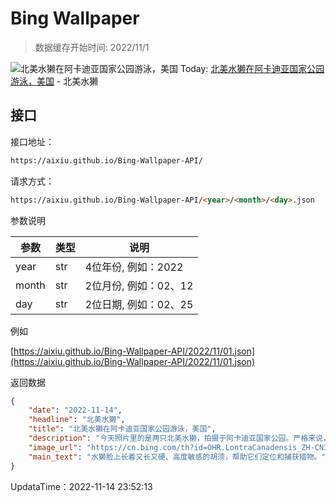# Bing Wallpaper

> 数据缓存开始时间: 2022/11/1

![北美水獭在阿卡迪亚国家公园游泳，美国](https://cn.bing.com/th?id=OHR.LontraCanadensis_ZH-CN3359002168_1920x1080.jpg&rf=LaDigue_1920x1080.jpg)
Today: [北美水獭在阿卡迪亚国家公园游泳，美国](https://cn.bing.com/th?id=OHR.LontraCanadensis_ZH-CN3359002168_1920x1080.jpg&rf=LaDigue_1920x1080.jpg) - 北美水獭

## 接口

接口地址：

```html
https://aixiu.github.io/Bing-Wallpaper-API/
```

请求方式：

```html
https://aixiu.github.io/Bing-Wallpaper-API/<year>/<month>/<day>.json
```

参数说明

| 参数 | 类型 | 说明 |
| - | - | - |
| year | str | 4位年份, 例如：2022 |
| month | str | 2位月份, 例如：02、12 |
| day | str | 2位日期, 例如：02、25 |

例如

[https://aixiu.github.io/Bing-Wallpaper-API/2022/11/01.json](https://aixiu.github.io/Bing-Wallpaper-API/2022/11/01.json)

返回数据

```json
{
    "date": "2022-11-14",
    "headline": "北美水獭",
    "title": "北美水獭在阿卡迪亚国家公园游泳，美国",
    "description": "今天照片里的是两只北美水獭，拍摄于阿卡迪亚国家公园。严格来说，这些别名“水狗”的水獭是黄鼠狼家族的成员。它们不只出现在河里，还遍布北美的水道和海岸。水獭眼睛近视，视力适合辅助游泳，因此它们有时会冲向人类或船只，可能并非故意，只是没看见。",
    "image_url": "https://cn.bing.com/th?id=OHR.LontraCanadensis_ZH-CN3359002168_1920x1080.jpg&rf=LaDigue_1920x1080.jpg",
    "main_text": "水獭脸上长着又长又硬、高度敏感的胡须，帮助它们定位和捕获猎物。"
}
```

UpdataTime：2022-11-14 23:52:13
